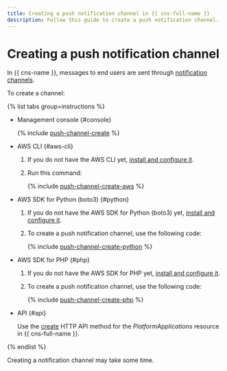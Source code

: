 ```yaml
---
title: Creating a push notification channel in {{ cns-full-name }}
description: Follow this guide to create a push notification channel.
---
```


# Creating a push notification channel

In {{ cns-name }}, messages to end users are sent through [notification channels](../../concepts/index.md#channels).

To create a channel:

{% list tabs group=instructions %}

- Management console {#console}

  {% include [push-channel-create](../../../_includes/notifications/push-channel-create.md) %}

- AWS CLI {#aws-cli}

  1. If you do not have the AWS CLI yet, [install and configure it](../../../storage/tools/aws-cli.md).
  1. Run this command:

      {% include [push-channel-create-aws](../../../_includes/notifications/push-channel-create-aws.md) %}

- AWS SDK for Python (boto3) {#python}

  1. If you do not have the AWS SDK for Python (boto3) yet, [install and configure it](../../tools/sdk-python.md#aws-sdk).
  1. To create a push notification channel, use the following code:

      {% include [push-channel-create-python](../../../_includes/notifications/push-channel-create-python.md) %}

- AWS SDK for PHP {#php}

  1. If you do not have the AWS SDK for PHP yet, [install and configure it](../../tools/sdk-php.md#aws-sdk).
  1. To create a push notification channel, use the following code:

      {% include [push-channel-create-php](../../../_includes/notifications/push-channel-create-php.md) %}

- API {#api}

  Use the [create](../../api-ref/create-platform-application.md) HTTP API method for the _PlatformApplications_ resource in {{ cns-full-name }}.

{% endlist %}

Creating a notification channel may take some time.